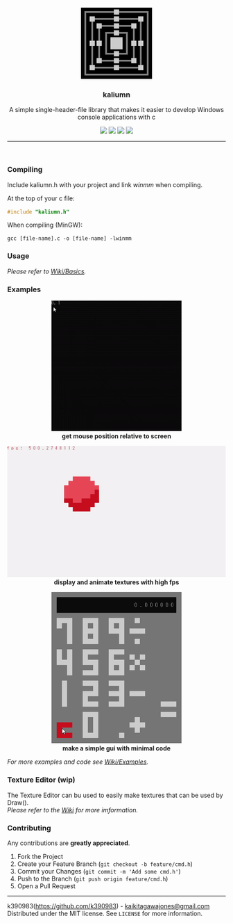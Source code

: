 <p align="center">
  <img src="assets/logo.png" alt="Logo">
  <h3 align="center"><b>kaliumn</b></h1>
  <p align="center">A simple single-header-file library that makes it easier to develop Windows console applications with c</p>
  <p align="center">
  <img src="https://img.shields.io/github/license/k390983/kaliumn"> <img src="https://img.shields.io/github/repo-size/k390983/kaliumn"> <img src="https://img.shields.io/github/issues/k390983/kaliumn"> <img src="https://img.shields.io/badge/platform-windows-blue">
  </p>
</p>

----

<br>

### Compiling

Include kaliumn.h with your project and link *winmm* when compiling.

At the top of your c file:

```c
#include "kaliumn.h"
```

When compiling (MinGW):

```
gcc [file-name].c -o [file-name] -lwinmm
```

### Usage

*Please refer to [Wiki/Basics](https://github.com/k390983/kaliumn/wiki#basicschange-the-text-color).*

### Examples

<p align="center"><img src="assets/mousePos.gif" alt="mouse position" width="300"/><br><b>get mouse position relative to screen</b></p>
<p align="center"><img src="assets/bouncingBall.gif" alt="bouncing ball width="300"/><br><b>display and animate textures with high fps</b></p>
<p align="center"><img src="assets/calculator.gif" alt="calculator" width="300"/><br><b>make a simple gui with minimal code</b></p>

*For more examples and code see [Wiki/Examples](https://github.com/k390983/kaliumn/wiki/Examples).*

### Texture Editor (wip)
The Texture Editor can bu used to easily make textures that can be used by Draw().    
*Please refer to the [Wiki](https://github.com/k390983/cmd.h/wiki) for more imformation.*

### Contributing
Any contributions are **greatly appreciated**.

1. Fork the Project
2. Create your Feature Branch (`git checkout -b feature/cmd.h`)
3. Commit your Changes (`git commit -m 'Add some cmd.h'`)
4. Push to the Branch (`git push origin feature/cmd.h`)
5. Open a Pull Request

----

k390983(https://github.com/k390983) - kaikitagawajones@gmail.com    
Distributed under the MIT license. See `LICENSE` for more information.
